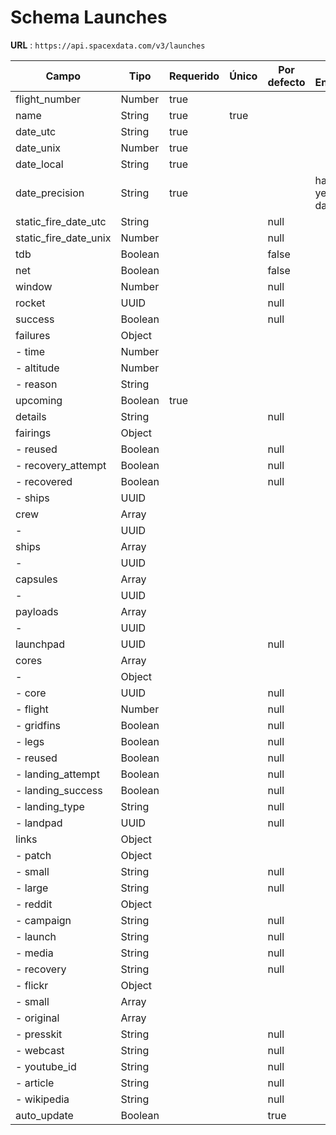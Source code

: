 # Schema Launches

**URL** : `https://api.spacexdata.com/v3/launches`

| Campo                 | Tipo    | Requerido | Único | Por defecto | Valores Enumerados                    |
| --------------------- | ------- | --------- | ----- | ----------- | ------------------------------------- |
| flight_number         | Number  | true      |       |             |                                       |
| name                  | String  | true      | true  |             |                                       |
| date_utc              | String  | true      |       |             |                                       |
| date_unix             | Number  | true      |       |             |                                       |
| date_local            | String  | true      |       |             |                                       |
| date_precision        | String  | true      |       |             | half, quarter, year, month, day, hour |
| static_fire_date_utc  | String  |           |       | null        |                                       |
| static_fire_date_unix | Number  |           |       | null        |                                       |
| tdb                   | Boolean |           |       | false       |                                       |
| net                   | Boolean |           |       | false       |                                       |
| window                | Number  |           |       | null        |                                       |
| rocket                | UUID    |           |       | null        |                                       |
| success               | Boolean |           |       | null        |                                       |
| failures              | Object  |           |       |             |                                       |
| - time                | Number  |           |       |             |                                       |
| - altitude            | Number  |           |       |             |                                       |
| - reason              | String  |           |       |             |                                       |
| upcoming              | Boolean | true      |       |             |                                       |
| details               | String  |           |       | null        |                                       |
| fairings              | Object  |           |       |             |                                       |
| - reused              | Boolean |           |       | null        |                                       |
| - recovery_attempt    | Boolean |           |       | null        |                                       |
| - recovered           | Boolean |           |       | null        |                                       |
| - ships               | UUID    |           |       |             |                                       |
| crew                  | Array   |           |       |             |                                       |
| -                     | UUID    |           |       |             |                                       |
| ships                 | Array   |           |       |             |                                       |
| -                     | UUID    |           |       |             |                                       |
| capsules              | Array   |           |       |             |                                       |
| -                     | UUID    |           |       |             |                                       |
| payloads              | Array   |           |       |             |                                       |
| -                     | UUID    |           |       |             |                                       |
| launchpad             | UUID    |           |       | null        |                                       |
| cores                 | Array   |           |       |             |                                       |
| -                     | Object  |           |       |             |                                       |
| - core                | UUID    |           |       | null        |                                       |
| - flight              | Number  |           |       | null        |                                       |
| - gridfins            | Boolean |           |       | null        |                                       |
| - legs                | Boolean |           |       | null        |                                       |
| - reused              | Boolean |           |       | null        |                                       |
| - landing_attempt     | Boolean |           |       | null        |                                       |
| - landing_success     | Boolean |           |       | null        |                                       |
| - landing_type        | String  |           |       | null        |                                       |
| - landpad             | UUID    |           |       | null        |                                       |
| links                 | Object  |           |       |             |                                       |
| - patch               | Object  |           |       |             |                                       |
| - small               | String  |           |       | null        |                                       |
| - large               | String  |           |       | null        |                                       |
| - reddit              | Object  |           |       |             |                                       |
| - campaign            | String  |           |       | null        |                                       |
| - launch              | String  |           |       | null        |                                       |
| - media               | String  |           |       | null        |                                       |
| - recovery            | String  |           |       | null        |                                       |
| - flickr              | Object  |           |       |             |                                       |
| - small               | Array   |           |       |             |                                       |
| - original            | Array   |           |       |             |                                       |
| - presskit            | String  |           |       | null        |                                       |
| - webcast             | String  |           |       | null        |                                       |
| - youtube_id          | String  |           |       | null        |                                       |
| - article             | String  |           |       | null        |                                       |
| - wikipedia           | String  |           |       | null        |                                       |
| auto_update           | Boolean |           |       | true        |                                       |
